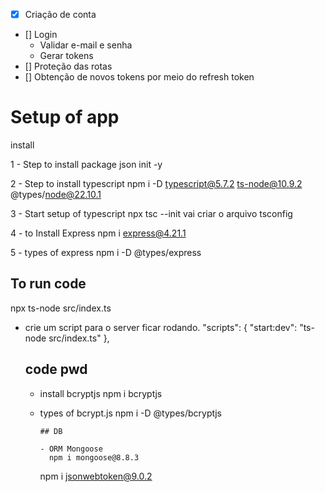 - [x] Criação de conta
- [] Login
  - Validar e-mail e senha
  - Gerar tokens
- [] Proteção das rotas
- [] Obtenção de novos tokens por meio do refresh token

# Setup of app

install

1 - Step to install package json
init -y

2 - Step to install typescript
npm i -D typescript@5.7.2 ts-node@10.9.2 @types/node@22.10.1

3 - Start setup of typescript
npx tsc --init
vai criar o arquivo tsconfig

4 - to Install Express
npm i express@4.21.1

5 - types of express
npm i -D @types/express

## To run code

npx ts-node src/index.ts

- crie um script para o server ficar rodando.
  "scripts": {
  "start:dev": "ts-node src/index.ts"
  },

  ## code pwd

  - install bcryptjs
    npm i bcryptjs
  - types of bcrypt.js
    npm i -D @types/bcryptjs

        ## DB

        - ORM Mongoose
          npm i mongoose@8.8.3

    npm i jsonwebtoken@9.0.2

